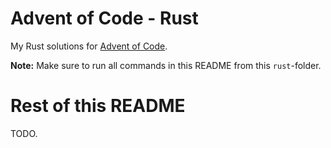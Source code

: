 # Advent of Code - Rust

My Rust solutions for [Advent of Code](https://adventofcode.com).

**Note:** Make sure to run all commands in this README from this `rust`-folder.

# Rest of this README

TODO.
